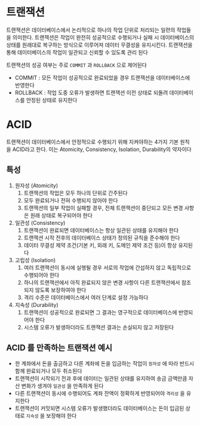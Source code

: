 # 트랜잭션

트랜잭션은 데이터베이스에서 논리적으로 하나의 작업 단위로 처리되는 일련의 작업들을 의미한다. 트랜잭션은 작업이 완전히 성공적으로 수행되거나 실패 시 데이터베이스의 상태를 원래대로 복구하는 방식으로 이루어져 데이터 무결성을 유지시킨다. 트랜잭션을 통해 데이터베이스의 작업이 일관되고 신뢰할 수 있도록 관리 된다

트랜잭션의 성공 여부는 주로 `COMMIT` 과 `ROLLBACK` 으로 제어된다

- COMMIT : 모든 작업이 성공적으로 완료되었을 경우 트랜잭션을 데이터베이스에 반영한다
- ROLLBACK : 작업 도중 오류가 발생하면 트랜잭션 이전 상태로 되돌려 데이터베이스를 안정된 상태로 유지한다

# ACID

트랜잭션이 데이터베이스에서 안정적으로 수행되기 위해 지켜야하는 4가지 기본 원칙을 ACID라고 한다. 이는 Atomicity, Consistency, Isolation, Durability의 약자이다

## 특성

1. 원자성 (Atomicity)
   1. 트랜잭션의 작업은 모두 하나의 단위로 간주된다
   2. 모두 완료되거나 전혀 수행되지 않아야 한다
   3. 트랜잭션의 일부 작업이 실패할 경우, 전체 트랜잭션이 중단되고 모든 변경 사항은 원래 상태로 복구되어야 한다
2. 일관성 (Consistency)
   1. 트랜잭션이 완료되면 데이터베이스는 항상 일관된 상태를 유지해야 한다
   2. 트랜잭션 시작 전후의 데이터베이스 상태가 정의된 규칙을 준수해야 한다
   3. 데이터 무결성 제약 조건(기본 키, 외래 키, 도메인 제약 조건 등)이 항상 유지된다
3. 고립성 (Isolation)
   1. 여러 트랜잭션이 동시에 실행될 경우 서로의 작업에 간섭하지 않고 독립적으로 수행되어야 한다
   2. 하나의 트랜잭션에서 아직 완료되지 않은 변경 사항이 다른 트랜잭션에서 참조되지 않도록 보장하여야 한다
   3. 격리 수준은 데이터베이스에서 여러 단계로 설정 가능하다
4. 지속성 (Durability)
   1. 트랜잭션이 성공적으로 완료되면 그 결과는 영구적으로 데이터베이스에 반영되어야 한다
   2. 시스템 오류가 발생하더라도 트랜잭션 결과는 손실되지 않고 저장된다

## ACID 를 만족하는 트랜잭션 예시

- 한 계좌에서 돈을 출금하고 다른 계좌에 돈을 입금하는 작업이 `원자성` 에 따라 반드시 함께 완료되거나 모두 취소된다
- 트랜잭션이 시작되기 전과 후에 데이터는 일관된 상태를 유지하여 송금 금액만큼 자산 변화가 생겨야 `일관성` 을 만족하게 된다
- 다른 트랜잭션이 동시에 수행되어도 계좌 잔액이 정확하게 반영되어야 `격리성` 을 유지한다
- 트랜잭션이 커밋되면 시스템 오류가 발생했더라도 데이터베이스는 돈이 입금된 상태로 `지속성` 을 보장해야 한다
